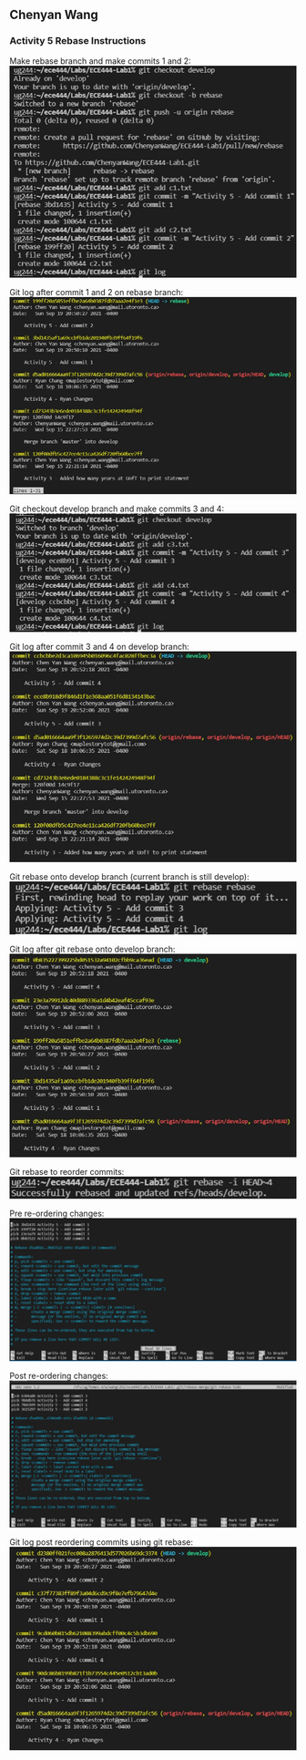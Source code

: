 ## Chenyan Wang


### Activity 5 Rebase Instructions  

Make rebase branch and make commits 1 and 2:  
![alt text](imgs/1.jpg)  

Git log after commit 1 and 2 on rebase branch:  
![alt text](imgs/2.jpg)  

Git checkout develop branch and make commits 3 and 4:  
![alt text](imgs/3.jpg)  

Git log after commit 3 and 4 on develop branch:  
![alt text](imgs/4.jpg)  

Git rebase onto develop branch (current branch is still develop):  
![alt text](imgs/5.jpg)  

Git log after git rebase onto develop branch:  
![alt text](imgs/6.jpg)  

Git rebase to reorder commits:  
![alt text](imgs/7.jpg)  

Pre re-ordering changes:
![alt text](imgs/8.jpg)  

Post re-ordering changes:
![alt text](imgs/rebase.jpg)  

Git log post reordering commits using git rebase:  
![alt text](imgs/post_rebase.jpg)  


